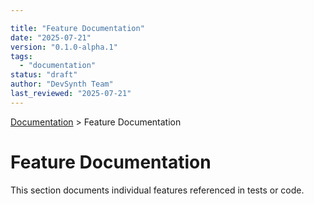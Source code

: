 ```yaml
---

title: "Feature Documentation"
date: "2025-07-21"
version: "0.1.0-alpha.1"
tags:
  - "documentation"
status: "draft"
author: "DevSynth Team"
last_reviewed: "2025-07-21"
---
```

<div class="breadcrumbs">
<a href="../index.md">Documentation</a> &gt; Feature Documentation
</div>

# Feature Documentation

This section documents individual features referenced in tests or code.
